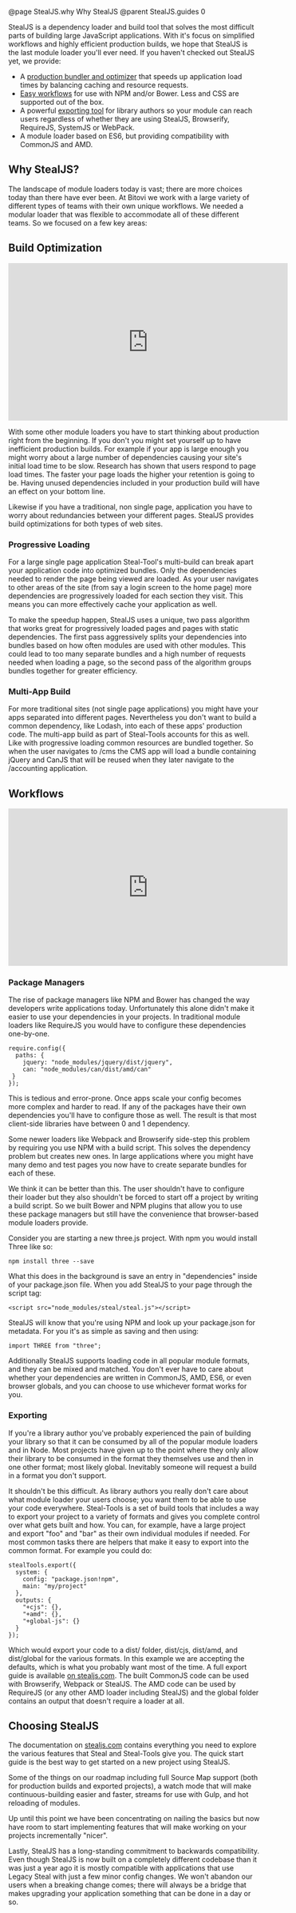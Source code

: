 @page StealJS.why Why StealJS
@parent StealJS.guides 0

StealJS is a dependency loader and build tool that solves the most difficult parts of building large JavaScript applications. With it's focus on simplified workflows and highly efficient production builds, we hope that StealJS is the last module loader you'll ever need. If you haven't checked out StealJS yet, we provide:

*   A [production bundler and optimizer][2] that speeds up application load times by balancing caching and resource requests.
*   [Easy workflows][3] for use with NPM and/or Bower. Less and CSS are supported out of the box.
*   A powerful [exporting tool][4] for library authors so your module can reach users regardless of whether they are using StealJS, Browserify, RequireJS, SystemJS or WebPack.
*   A module loader based on ES6, but providing compatibility with CommonJS and AMD.

## Why StealJS?

The landscape of module loaders today is vast; there are more choices today than there have ever been. At Bitovi we work with a large variety of different types of teams with their own unique workflows. We needed a modular loader that was flexible to accommodate all of these different teams. So we focused on a few key areas:

## Build Optimization

<iframe width="560" height="315" src="https://www.youtube.com/embed/C-kM0v9L9UY" frameborder="0" allowfullscreen></iframe> 

With some other module loaders you have to start thinking about production right from the beginning. If you don't you might set yourself up to have inefficient production builds. For example if your app is large enough you might worry about a large number of dependencies causing your site's initial load time to be slow. Research has shown that users respond to page load times. The faster your page loads the higher your retention is going to be. Having unused dependencies included in your production build will have an effect on your bottom line.

Likewise if you have a traditional, non single page, application you have to worry about redundancies between your different pages. StealJS provides build optimizations for both types of web sites.

### Progressive Loading

For a large single page application Steal-Tool's multi-build can break apart your application code into optimized bundles. Only the dependencies needed to render the page being viewed are loaded. As your user navigates to other areas of the site (from say a login screen to the home page) more dependencies are progressively loaded for each section they visit. This means you can more effectively cache your application as well.

To make the speedup happen, StealJS uses a unique, two pass algorithm that works great for progressively loaded pages and pages with static dependencies. The first pass aggressively splits your dependencies into bundles based on how often modules are used with other modules. This could lead to too many separate bundles and a high number of requests needed when loading a page, so the second pass of the algorithm groups bundles together for greater efficiency.

### Multi-App Build

For more traditional sites (not single page applications) you might have your apps separated into different pages. Nevertheless you don't want to build a common dependency, like Lodash, into each of these apps' production code. The multi-app build as part of Steal-Tools accounts for this as well. Like with progressive loading common resources are bundled together. So when the user navigates to /cms the CMS app will load a bundle containing jQuery and CanJS that will be reused when they later navigate to the /accounting application.

## Workflows

<iframe width="560" height="315" src="https://www.youtube.com/embed/eIfUsPdKF4A" frameborder="0" allowfullscreen></iframe> 

### Package Managers

The rise of package managers like NPM and Bower has changed the way developers write applications today. Unfortunately this alone didn't make it easier to use your dependencies in your projects. In traditional module loaders like RequireJS you would have to configure these dependencies one-by-one.

    require.config({
      paths: {
        jquery: "node_modules/jquery/dist/jquery",
        can: "node_modules/can/dist/amd/can"
     }
    });
    

This is tedious and error-prone. Once apps scale your config becomes more complex and harder to read. If any of the packages have their own dependencies you'll have to configure those as well. The result is that most client-side libraries have between 0 and 1 dependency.

Some newer loaders like Webpack and Browserify side-step this problem by requiring you use NPM with a build script. This solves the dependency problem but creates new ones. In large applications where you might have many demo and test pages you now have to create separate bundles for each of these.

We think it can be better than this. The user shouldn't have to configure their loader but they also shouldn't be forced to start off a project by writing a build script. So we built Bower and NPM plugins that allow you to use these package managers but still have the convenience that browser-based module loaders provide.

Consider you are starting a new three.js project. With npm you would install Three like so:

    npm install three --save
    

What this does in the background is save an entry in "dependencies" inside of your package.json file. When you add StealJS to your page through the script tag:

    <script src="node_modules/steal/steal.js"></script>
    

StealJS will know that you're using NPM and look up your package.json for metadata. For you it's as simple as saving and then using:

    import THREE from "three";
    

Additionally StealJS supports loading code in all popular module formats, and they can be mixed and matched. You don't ever have to care about whether your dependencies are written in CommonJS, AMD, ES6, or even browser globals, and you can choose to use whichever format works for you.

### Exporting

If you're a library author you've probably experienced the pain of building your library so that it can be consumed by all of the popular module loaders and in Node. Most projects have given up to the point where they only allow their library to be consumed in the format they themselves use and then in one other format; most likely global. Inevitably someone will request a build in a format you don't support.

It shouldn't be this difficult. As library authors you really don't care about what module loader your users choose; you want them to be able to use your code everywhere. Steal-Tools is a set of build tools that includes a way to export your project to a variety of formats and gives you complete control over what gets built and how. You can, for example, have a large project and export "foo" and "bar" as their own individual modules if needed. For most common tasks there are helpers that make it easy to export into the common format. For example you could do:

    stealTools.export({
      system: {
        config: "package.json!npm",
        main: "my/project"
      },
      outputs: {
        "+cjs": {},
        "+amd": {},
        "+global-js": {}
      }
    });
    

Which would export your code to a dist/ folder, dist/cjs, dist/amd, and dist/global for the various formats. In this example we are accepting the defaults, which is what you probably want most of the time. A full export guide is available [on stealjs.com][5]. The built CommonJS code can be used with Browserify, Webpack or StealJS. The AMD code can be used by RequireJS (or any other AMD loader including StealJS) and the global folder contains an output that doesn't require a loader at all.

## Choosing StealJS

The documentation on [stealjs.com][6] contains everything you need to explore the various features that Steal and Steal-Tools give you. The quick start guide is the best way to get started on a new project using StealJS.

Some of the things on our roadmap including full Source Map support (both for production builds and exported projects), a watch mode that will make continuous-building easier and faster, streams for use with Gulp, and hot reloading of modules.

Up until this point we have been concentrating on nailing the basics but now have room to start implementing features that will make working on your projects incrementally "nicer".

Lastly, StealJS has a long-standing commitment to backwards compatibility. Even though StealJS is now built on a completely different codebase than it was just a year ago it is mostly compatible with applications that use Legacy Steal with just a few minor config changes. We won't abandon our users when a breaking change comes; there will always be a bridge that makes upgrading your application something that can be done in a day or so.

 [1]: https://plus.google.com/events/cfrtqkdrgabil1tojif1dnlq770
 [2]: #section_BuildOptimization
 [3]: #section_Workflows
 [4]: #section_Exporting
 [5]: http://stealjs.com/docs/StealJS.project-exporting.html
 [6]: http://stealjs.com
